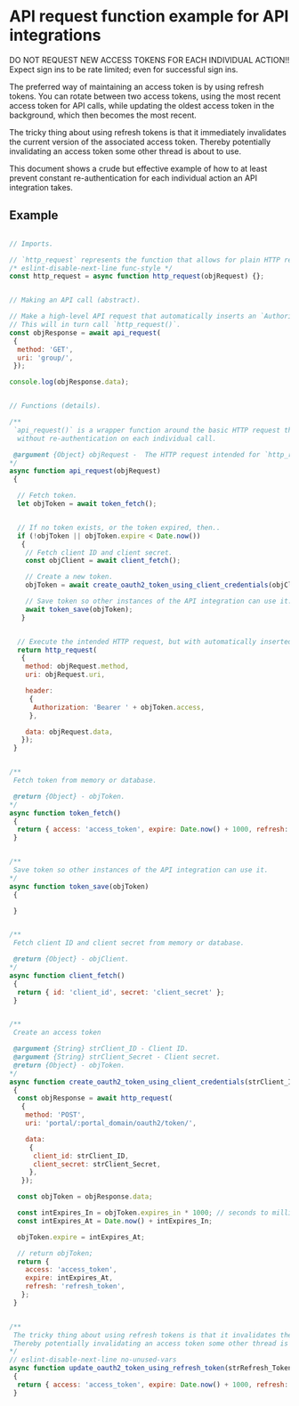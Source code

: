 # API request function example for API integrations

DO NOT REQUEST NEW ACCESS TOKENS FOR EACH INDIVIDUAL ACTION!! Expect sign ins to be rate limited; even for successful sign ins.

The preferred way of maintaining an access token is by using refresh tokens. You can rotate between two access tokens, using the most recent access token for API calls, while updating the oldest access token in the background, which then becomes the most recent.

The tricky thing about using refresh tokens is that it immediately invalidates the current version of the associated access token. Thereby potentially invalidating an access token some other thread is about to use.

This document shows a crude but effective example of how to at least prevent constant re-authentication for each individual action an API integration takes.


## Example

```javascript

// Imports.

// `http_request` represents the function that allows for plain HTTP requests.
/* eslint-disable-next-line func-style */
const http_request = async function http_request(objRequest) {};


// Making an API call (abstract).

// Make a high-level API request that automatically inserts an `Authorization: Bearer <access_token>` header.
// This will in turn call `http_request()`.
const objResponse = await api_request(
 {
  method: 'GET',
  uri: 'group/',
 });

console.log(objResponse.data);


// Functions (details).

/**
 `api_request()` is a wrapper function around the basic HTTP request that automatically maintains an access token,
  without re-authentication on each individual call.

 @argument {Object} objRequest -  The HTTP request intended for `http_request()`.
*/
async function api_request(objRequest)
 {

  // Fetch token.
  let objToken = await token_fetch();


  // If no token exists, or the token expired, then..
  if (!objToken || objToken.expire < Date.now())
   {
    // Fetch client ID and client secret.
    const objClient = await client_fetch();

    // Create a new token.
    objToken = await create_oauth2_token_using_client_credentials(objClient.id, objClient.secret);

    // Save token so other instances of the API integration can use it.
    await token_save(objToken);
   }


  // Execute the intended HTTP request, but with automatically inserted `Authorization: Bearer <access_token>` header.
  return http_request(
   {
    method: objRequest.method,
    uri: objRequest.uri,

    header:
     {
      Authorization: 'Bearer ' + objToken.access,
     },

    data: objRequest.data,
   });
 }


/**
 Fetch token from memory or database.

 @return {Object} - objToken.
*/
async function token_fetch()
 {
  return { access: 'access_token', expire: Date.now() + 1000, refresh: 'refresh_token' };
 }


/**
 Save token so other instances of the API integration can use it.
*/
async function token_save(objToken)
 {

 }


/**
 Fetch client ID and client secret from memory or database.

 @return {Object} - objClient.
*/
async function client_fetch()
 {
  return { id: 'client_id', secret: 'client_secret' };
 }


/**
 Create an access token

 @argument {String} strClient_ID - Client ID.
 @argument {String} strClient_Secret - Client secret.
 @return {Object} - objToken.
*/
async function create_oauth2_token_using_client_credentials(strClient_ID, strClient_Secret)
 {
  const objResponse = await http_request(
   {
    method: 'POST',
    uri: 'portal/:portal_domain/oauth2/token/',

    data:
     {
      client_id: strClient_ID,
      client_secret: strClient_Secret,
     },
   });

  const objToken = objResponse.data;

  const intExpires_In = objToken.expires_in * 1000; // seconds to milliseconds.
  const intExpires_At = Date.now() + intExpires_In;

  objToken.expire = intExpires_At;

  // return objToken;
  return {
    access: 'access_token',
    expire: intExpires_At,
    refresh: 'refresh_token',
   };
 }


/**
 The tricky thing about using refresh tokens is that it invalidates the current version of the associated access token.
 Thereby potentially invalidating an access token some other thread is about to use.
*/
// eslint-disable-next-line no-unused-vars
async function update_oauth2_token_using_refresh_token(strRefresh_Token)
 {
  return { access: 'access_token', expire: Date.now() + 1000, refresh: 'refresh_token' };
 }

```
